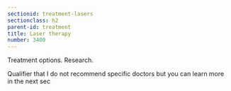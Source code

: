 ```yaml
---
sectionid: treatment-lasers
sectionclass: h2
parent-id: treatment
title: Laser therapy
number: 3400
---
```

Treatment options. Research.

Qualifier that I do not recommend specific doctors but you can learn more in the next sec